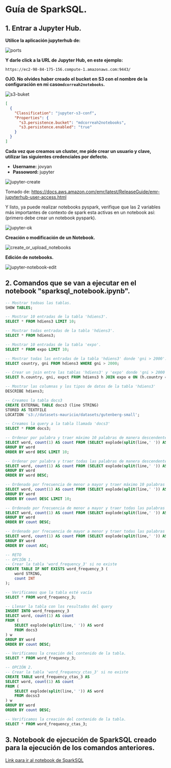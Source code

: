 # Guía de SparkSQL.

## 1. Entrar a Jupyter Hub.

**Utilice la aplicación jupyterhub de:**

![ports](fotos-sparksql/1-ports.png)

**Y darle click a la URL de Jupyter Hub, en este ejemplo:**
```
https://ec2-98-84-175-156.compute-1.amazonaws.com:9443/
```

**OJO. No olvides haber creado el bucket en S3 con el nombre de la configuración en mi caso```mdcorreah2notebooks```.**

![s3-buket](fotos-sparksql/2-jupyter-s3.png)

```json
[
  {
    "Classification": "jupyter-s3-conf",
    "Properties": {
      "s3.persistence.bucket": "mdcorreah2notebooks",
      "s3.persistence.enabled": "true"
    }
  }
]
```

**Cada vez que creamos un cluster, me pide crear un usuario y clave, utilizar las siguientes credenciales por defecto.**
- **Username:** jovyan
- **Passoword:** jupyter

![jupyter-create](fotos-sparksql/3-jupyter-create.png)

Tomado de: https://docs.aws.amazon.com/emr/latest/ReleaseGuide/emr-jupyterhub-user-access.html

Y listo, ya puede realizar notebooks pyspark, verifique que las 2 variables más importantes de contexto de spark esta activas en un notebook así: (primero debe crear un notebook pyspark).

![jupyter-ok](fotos-sparksql/4-jupyter-ok.png)

**Creación o modificación de un Notebook.**

![create_or_upload_notebooks](fotos-sparksql/5-create_or_upload_notebooks.png)

**Edición de notebooks.**

![jupyter-notebook-edit](fotos-sparksql/6-jupyter-notebook-edit.png)







## 2. Comandos que se van a ejecutar en el notebook "sparksql_notebook.ipynb".
```sql
-- Mostrar todoas las tablas.
SHOW TABLES;

-- Mostrar 10 entradas de la tabla 'hdiens3'.
SELECT * FROM hdiens3 LIMIT 10;

-- Mostrar todas entradas de la tabla 'hdiens3'.
SELECT * FROM hdiens3;

-- Mostrar 10 entradas de la tabla 'expo'.
SELECT * FROM expo LIMIT 10;

-- Mostrar todas las entradas de la tabla 'hdiens3' donde 'gni > 2000'.
SELECT country, gni FROM hdiens3 WHERE gni > 2000;

-- Crear un join entre las tablas 'hdiens3' y 'expo' donde 'gni > 2000'
SELECT h.country, gni, expct FROM hdiens3 h JOIN expo e ON (h.country = e.country) WHERE gni > 2000;

-- Mostrar las columnas y los tipos de datos de la tabla 'hdiens3'
DESCRIBE hdiens3;

-- Creamos la tabla docs3
CREATE EXTERNAL TABLE docs3 (line STRING) 
STORED AS TEXTFILE 
LOCATION 's3://datasets-mauricio/datasets/gutenberg-small';

-- Creamos la query a la tabla llamada 'docs3'
SELECT * FROM docs3;

-- Ordenar por palabra y traer máximo 10 palabras de manera descendente
SELECT word, count(1) AS count FROM (SELECT explode(split(line,' ')) AS word FROM docs3) w 
GROUP BY word 
ORDER BY word DESC LIMIT 10;

-- Ordenar por palabra y traer todas las palabras de manera descendente
SELECT word, count(1) AS count FROM (SELECT explode(split(line,' ')) AS word FROM docs3) w 
GROUP BY word 
ORDER BY word DESC;

-- Ordenado por frecuencia de menor a mayor y traer máximo 10 palabras de manera descendente.
SELECT word, count(1) AS count FROM (SELECT explode(split(line,' ')) AS word FROM docs3) w 
GROUP BY word 
ORDER BY count DESC LIMIT 10;

-- Ordenado por frecuencia de menor a mayor y traer todas las palabras de manera descendente.
SELECT word, count(1) AS count FROM (SELECT explode(split(line,' ')) AS word FROM docs3) w 
GROUP BY word 
ORDER BY count DESC;

-- Ordenado por frecuencia de mayor a menor y traer todas las palabras de manera ascendente.
SELECT word, count(1) AS count FROM (SELECT explode(split(line,' ')) AS word FROM docs3) w 
GROUP BY word 
ORDER BY count ASC;

-- RETO
-- OPCIÓN 1.
-- Crear la tabla 'word_frequency_3' si no existe
CREATE TABLE IF NOT EXISTS word_frequency_3 (
    word STRING,
    count INT
);

-- Verificamos que la tabla esté vacía
SELECT * FROM word_frequency_3;

-- Llenar la tabla con los resultados del query
INSERT INTO word_frequency_3
SELECT word, count(1) AS count 
FROM (
    SELECT explode(split(line,' ')) AS word 
    FROM docs3
) w 
GROUP BY word 
ORDER BY count DESC;

-- Verificamos la creación del contenido de la tabla.
SELECT * FROM word_frequency_3;

-- OPCIÓN 2.
-- Crear la tabla 'word_frequency_ctas_3' si no existe
CREATE TABLE word_frequency_ctas_3 AS
SELECT word, count(1) AS count 
FROM (
    SELECT explode(split(line,' ')) AS word 
    FROM docss3
) w 
GROUP BY word 
ORDER BY count DESC;

-- Verificamos la creación del contenido de la tabla.
SELECT * FROM word_frequency_ctas_3;
```

## 3. Notebook de ejecución de SparkSQL creado para la ejecución de los comandos anteriores.

[Link para ir al notebook de SparkSQL](sparksql_notebook.ipynb)